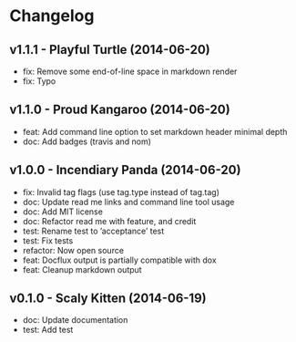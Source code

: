 Changelog
=========

v1.1.1 - Playful Turtle (2014-06-20) 
----------------------------------------------------------------------

  - fix: Remove some end-of-line space in markdown render
  - fix: Typo


v1.1.0 - Proud Kangaroo (2014-06-20) 
----------------------------------------------------------------------

  - feat: Add command line option to set markdown header minimal depth
  - doc: Add badges (travis and nom)


v1.0.0 - Incendiary Panda (2014-06-20) 
----------------------------------------------------------------------

  - fix: Invalid tag flags (use tag.type instead of tag.tag)
  - doc: Update read me links and command line tool usage
  - doc: Add MIT license
  - doc: Refactor read me with feature, and credit
  - test: Rename test to ’acceptance’ test
  - test: Fix tests
  - refactor: Now open source
  - feat: Docflux output is partially compatible with dox
  - feat: Cleanup markdown output


v0.1.0 - Scaly Kitten (2014-06-19) 
----------------------------------------------------------------------

  - doc: Update documentation
  - test: Add test


